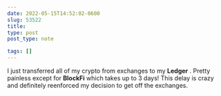```yaml
---
date: 2022-05-15T14:52:02-0600
slug: 53522
title: 
type: post
post_type: note

tags: []
---
```

I just transferred all of my crypto from exchanges to my **Ledger** . Pretty painless except for **BlockFi** which takes up to 3 days! This delay is crazy and definitely reenforced my decision to get off the exchanges.



